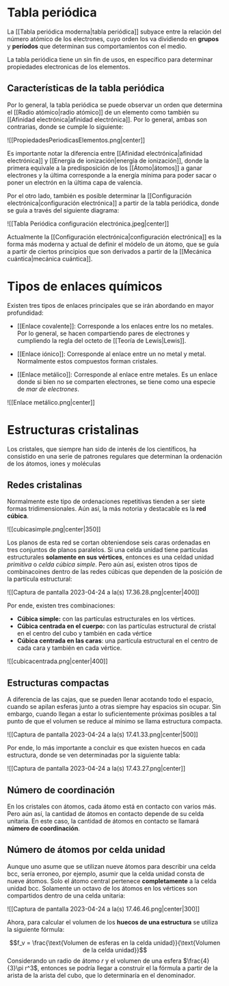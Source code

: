 
# Tabla periódica

La [[Tabla periódica moderna|tabla periódica]] subyace entre la relación del número atómico de los electrones, cuyo orden los va dividiendo en **grupos** y **períodos** que determinan sus comportamientos con el medio. 

La tabla periódica tiene un sin fín de usos, en específico para determinar propiedades electronicas de los elementos. 

## Características de la tabla periódica 

Por lo general, la tabla periódica se puede observar un orden que determina el [[Radio atómico|radio atómico]] de un elemento como también su [[Afinidad electrónica|afinidad electrónica]]. Por lo general, ambas son contrarias, donde se cumple lo siguiente: 

![[PropiedadesPeriodicasElementos.png|center]]


Es importante notar la diferencia entre [[Afinidad electrónica|afinidad electrónica]] y [[Energía de ionización|energía de ionización]], donde la primera equivale a la predisposición de los [[Átomo|átomos]] a ganar electrones y la última corresponde a la energía mínima para poder sacar o poner un electrón en la última capa de valencia. 

Por el otro lado, también es posible determinar la [[Configuración electrónica|configuración electrónica]] a partir de la tabla periódica, donde se guía a través del siguiente diagrama: 

![[Tabla Periódica configuración electrónica.jpeg|center]]

Actualmente la [[Configuración electrónica|configuración electrónica]] es la forma más moderna y actual de definir el módelo de un átomo, que se guía a partir de ciertos principios que son derivados a partir de la [[Mecánica cuántica|mecánica cuántica]].  

# Tipos de enlaces químicos 

Existen tres tipos de enlaces principales que se irán abordando en mayor profundidad: 

- [[Enlace covalente]]: Corresponde a los enlaces entre los no metales. Por lo general, se hacen compartiendo pares de electrones y cumpliendo la regla del octeto de [[Teoría de Lewis|Lewis]]. 

- [[Enlace iónico]]: Corresponde al enlace entre un no metal y metal. Normalmente estos compuestos forman cristales. 

- [[Enlace metálico]]: Corresponde al enlace entre metales. Es un enlace donde si bien no se comparten electrones, se tiene como una especie de *mar de electrones*. 

![[Enlace metálico.png|center]]


# Estructuras cristalinas 

Los cristales, que siempre han sido de interés de los científicos, ha consistido en una serie de patrones regulares que determinan la ordenación de los átomos, iones y moléculas 

## Redes cristalinas 

Normalmente este tipo de ordenaciones repetitivas tienden a ser siete formas tridimensionales. Aún así, la más notoria y destacable es la **red cúbica**.

![[cubicasimple.png|center|350]]


Los planos de esta red se cortan obteniendose seis caras ordenadas en tres conjuntos de planos paralelos. Si una celda unidad tiene partículas estructurales **solamente en sus vértices**, entonces es una celdad unidad *primitiva* o *celda cúbica simple*. Pero aún así, existen otros tipos de combinacoines dentro de las redes cúbicas que dependen de la posición de la partícula estructural:  

![[Captura de pantalla 2023-04-24 a la(s) 17.36.28.png|center|400]]

Por ende, existen tres combinaciones: 

- **Cúbica simple:** con las partículas estructurales en los vértices. 
- **Cúbica centrada en el cuerpo:** con las partículas estructural de cristal en el centro del cubo y también en cada vértice
- **Cúbica centrada en las caras**: una partícula estructural en el centro de cada cara y también en cada vértice.

![[cubicacentrada.png|center|400]]


## Estructuras compactas 

A diferencia de las cajas, que se pueden llenar acotando todo el espacio, cuando se apilan esferas junto a otras siempre hay espacios sin ocupar. Sin embargo, cuando llegan a estar lo suficientemente próximas posibles a tal punto de que el volumen se reduce al mínimo se llama estructura compacta. 

![[Captura de pantalla 2023-04-24 a la(s) 17.41.33.png|center|500]]

Por ende, lo más importante a concluir es que existen huecos en cada estructura, donde se ven determinadas por la siguiente tabla:

![[Captura de pantalla 2023-04-24 a la(s) 17.43.27.png|center]]

## Número de coordinación 

En los cristales con átomos, cada átomo está en contacto con varios más. Pero aún así, la cantidad de átomos en contacto depende de su celda unitaria. En este caso, la cantidad de átomos en contacto se llamará **número de coordinación**. 

## Número de átomos por celda unidad 

Aunque uno asume que se utilizan nueve átomos para describir una celda bcc, sería erroneo, por ejemplo, asumir que la celda unidad consta de nueve átomos. Solo el átomo central pertenece **completamente** a la celda unidad bcc. Solamente un octavo de los átomos en los vértices son compartidos dentro de una celda unitaria: 

![[Captura de pantalla 2023-04-24 a la(s) 17.46.46.png|center|300]]


Ahora, para calcular el volumen de los **huecos de una estructura** se utiliza la siguiente fórmula: 

$$f_v = \frac{\text{Volumen de esferas en la celda unidad}}{\text{Volumen de la celda unidad}}$$ 
Considerando un radio de átomo $r$ y el volumen de una esfera $\frac{4}{3}\pi r^3$, entonces se podría llegar a construir el la fórmula a partir de la arista de la arista del cubo, que lo determinaría en el denominador. 